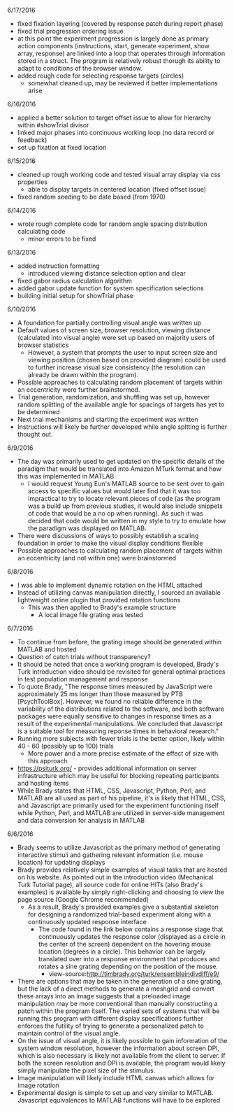 6/17/2016
- fixed fixation layering (covered by response patch during report phase)
- fixed trial progression ordering issue
- at this point the experiment progression is largely done as primary action components (instructions, start, generate experiment, show array, response) are linked into a loop that operates through information stored in a struct. The program is relatively robust thorugh its ability to adapt to conditions of the browser window.
- added rough code for selecting response targets (circles)
	- somewhat cleaned up, may be reviewed if better implementations arise

6/16/2016
- applied a better solution to target offset issue to allow for hierarchy within #showTrial divisor
- linked major phases into continuous working loop (no data record or feedback)
- set up fixation at fixed location

6/15/2016
- cleaned up rough working code and tested visual array display via css properties
	- able to display targets in centered location (fixed offset issue)
- fixed random seeding to be date based (from 1970)

6/14/2016
- wrote rough complete code for random angle spacing distribution calculating code
	- minor errors to be fixed

6/13/2016
- added instruction formatting
	- introduced viewing distance selection option and clear
- fixed gabor radius calculation algorithm
- added gabor update function for system specification selections
- building initial setup for showTrial phase

6/10/2016
- A foundation for partially controlling visual angle was written up
- Default values of screen size, browser resolution, viewing distance (calculated into visual angle) were set up based on majority users of browser statistics
	- However, a system that prompts the user to input screen size and viewing position (chosen based on provided diagram) could be used to further increase visual size consistency (the resolution can already be drawn within the program).
- Possible approaches to calculating random placement of targets within an eccentricity were further brainstormed.
- Trial generation, randomization, and shuffling was set up, however random splitting of the available angle for spacings of targets has yet to be determined
- Next trial mechanisms and starting the experiment was written
- Instructions will likely be further developed while angle spltting is further thought out.

6/9/2016
- The day was primarily used to get updated on the specific details of the paradigm that would be translated into Amazon MTurk format and how this was implemented in MATLAB
	- I would request Young Eun's MATLAB source to be sent over to gain access to specific values but would later find that it was too impractical to try to locate relevant pieces of code (as the program was a build up from previous studies, it would also include snippets of code that would be a no op when running). As such it was decided that code would be written in my style to try to emulate how the paradigm was displayed on MATLAB. 
- There were discussions of ways to possibly establish a scaling foundation in order to make the visual display conditions flexible
- Possible approaches to calculating random placement of targets within an eccentricity (and not within one) were brainstormed

6/8/2016
- I was able to implement dynamic rotation on the HTML attached
- Instead of utilizing canvas manipulation directly, I sourced an available lightweight online plugin that provided rotation functions
	- This was then applied to Brady's example structure
		- A local image file grating was tested

6/7/2016
- To continue from before, the grating image should be generated within MATLAB and hosted
- Question of catch trials without transparency?
- It should be noted that once a working program is developed, Brady's Turk introduction video should be revisited for general optimal practices in test population management and response
- To quote Brady, "The response times measured by JavaScript were approximately 25 ms longer than those measured by PTB [PsychToolBox]. However, we found no reliable difference in the variability of the distributions related to the software, and both software packages were equally sensitive to changes in response times as a result of the experimental manipulations. We concluded that Javascript is a suitable tool for measuring reponse times in behavioral research."
- Running more subjects with fewer trials is the better option, likely within 40 - 60 (possibly up to 100) trials
	- More power and a more precise estimate of the effect of size with this approach
- https://psiturk.org/ - provides additional information on server infrastructure which may be useful for blocking repeating participants and hosting items
- While Brady states that HTML, CSS, Javascript, Python, Perl, and MATLAB are all used as part of his pipeline, it's is likely that HTML, CSS, and Javascript are primarily used for the experiment functioning itself while Python, Perl, and MATLAB are utilized in server-side management and data conversion for analysis in MATLAB

6/6/2016
- Brady seems to utilize Javascript as the primary method of generating interactive stimuli and gathering relevant information (i.e. mouse location) for updating displays
- Brady provides relatively simple examples of visual tasks that are hosted on his website. As pointed out in the introduction video (Mechanical Turk Tutorial page), all source code for online HITs (also Brady's examples) is available by simply right-clicking and choosing to view the page source (Google Chrome recommended)
	- As a result, Brady's provided examples give a substantial skeleton for designing a randomized trial-based experiment along with a continuously updated response interface
		- The code found in the link below contains a response stage that continuously updates the response color (displayed as a circle in the center of the screen) dependent on the hovering mouse location (degrees in a circle). This behavior can be largely translated over into a response environment that produces and rotates a sine grating depending on the position of the mouse. 
			- view-source:http://timbrady.org/turk/ensembleindivdiff/e9/
- There are options that may be taken in the generation of a sine grating, but the lack of a direct methods to generate a meshgrid and convert these arrays into an image suggests that a preloaded image manipulation may be more conventional than manually constructing a patch within the program itself. The varied sets of systems that will be running this program with different display specifications further enforces the futility of trying to generate a personalized patch to maintain control of the visual angle.
- On the issue of visual angle, it is likely possible to gain information of the system window resolution, however the information about screen DPI, which is also necessary is likely not available from the client to server. If both the screen resolution and DPI is available, the program would likely simply manipulate the pixel size of the stimulus. 
- Image manipulation will likely include HTML canvas which allows for image rotation
- Experimental design is simple to set up and very similar to MATLAB. Javascript equivalences to MATLAB functions will have to be explored